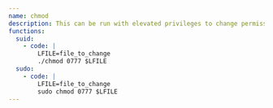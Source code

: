 ```yaml
---
name: chmod
description: This can be run with elevated privileges to change permissions and then read, write, or execute a file.
functions:
  suid:
    - code: |
        LFILE=file_to_change
        ./chmod 0777 $LFILE
  sudo:
    - code: |
        LFILE=file_to_change
        sudo chmod 0777 $LFILE
---
```

